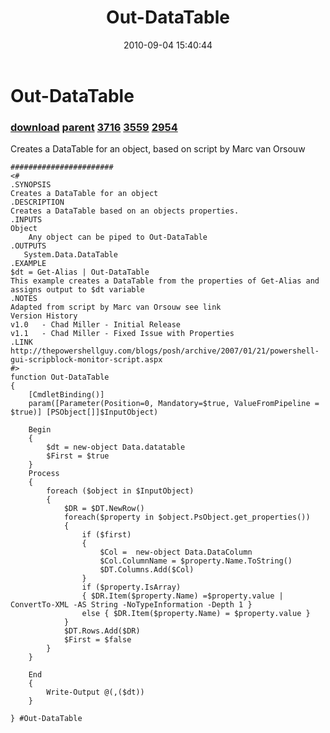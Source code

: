 ﻿---
pid:            2119
parent:         2116
children:       3716,3559,2954
poster:         Chad Miller
title:          Out-DataTable
date:           2010-09-04 15:40:44
description:    Creates a DataTable for an object, based on script by Marc van Orsouw
format:         posh
---

# Out-DataTable

### [download](2119.ps1) [parent](2116.md) [3716](3716.md) [3559](3559.md) [2954](2954.md)

Creates a DataTable for an object, based on script by Marc van Orsouw

```posh
#######################
<#
.SYNOPSIS
Creates a DataTable for an object
.DESCRIPTION
Creates a DataTable based on an objects properties.
.INPUTS
Object
    Any object can be piped to Out-DataTable
.OUTPUTS
   System.Data.DataTable
.EXAMPLE
$dt = Get-Alias | Out-DataTable
This example creates a DataTable from the properties of Get-Alias and assigns output to $dt variable
.NOTES
Adapted from script by Marc van Orsouw see link
Version History
v1.0   - Chad Miller - Initial Release
v1.1   - Chad Miller - Fixed Issue with Properties
.LINK
http://thepowershellguy.com/blogs/posh/archive/2007/01/21/powershell-gui-scripblock-monitor-script.aspx
#>
function Out-DataTable
{
    [CmdletBinding()]
    param([Parameter(Position=0, Mandatory=$true, ValueFromPipeline = $true)] [PSObject[]]$InputObject)

    Begin
    {
        $dt = new-object Data.datatable  
        $First = $true 
    }
    Process
    {
        foreach ($object in $InputObject)
        {
            $DR = $DT.NewRow()  
            foreach($property in $object.PsObject.get_properties())
            {  
                if ($first)
                {  
                    $Col =  new-object Data.DataColumn  
                    $Col.ColumnName = $property.Name.ToString()  
                    $DT.Columns.Add($Col)
                }  
                if ($property.IsArray)
                { $DR.Item($property.Name) =$property.value | ConvertTo-XML -AS String -NoTypeInformation -Depth 1 }  
                else { $DR.Item($property.Name) = $property.value }  
            }  
            $DT.Rows.Add($DR)  
            $First = $false
        }
    } 
     
    End
    {
        Write-Output @(,($dt))
    }

} #Out-DataTable

```
